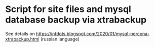 # Script for site files and mysql database backup via xtrabackup

See details on https://infdots.blogspot.com/2020/01/mysql-percona-xtrabackup.html (russian language)
